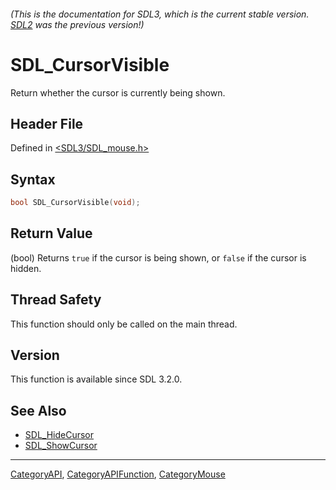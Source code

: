 ###### (This is the documentation for SDL3, which is the current stable version. [SDL2](https://wiki.libsdl.org/SDL2/) was the previous version!)
# SDL_CursorVisible

Return whether the cursor is currently being shown.

## Header File

Defined in [<SDL3/SDL_mouse.h>](https://github.com/libsdl-org/SDL/blob/main/include/SDL3/SDL_mouse.h)

## Syntax

```c
bool SDL_CursorVisible(void);
```

## Return Value

(bool) Returns `true` if the cursor is being shown, or `false` if the
cursor is hidden.

## Thread Safety

This function should only be called on the main thread.

## Version

This function is available since SDL 3.2.0.

## See Also

- [SDL_HideCursor](SDL_HideCursor)
- [SDL_ShowCursor](SDL_ShowCursor)

----
[CategoryAPI](CategoryAPI), [CategoryAPIFunction](CategoryAPIFunction), [CategoryMouse](CategoryMouse)

